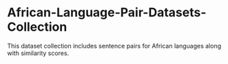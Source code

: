# African-Language-Pair-Datasets-Collection
This dataset collection includes sentence pairs for African languages along with similarity scores.
